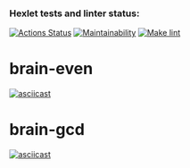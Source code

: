 ### Hexlet tests and linter status:
[![Actions Status](https://github.com/itsdorosh/frontend-project-lvl1/workflows/hexlet-check/badge.svg)](https://github.com/itsdorosh/frontend-project-lvl1/actions)
[![Maintainability](https://api.codeclimate.com/v1/badges/02d2b20fc59782184e13/maintainability)](https://codeclimate.com/github/itsdorosh/frontend-project-lvl1/maintainability)
[![Make lint](https://github.com/itsdorosh/frontend-project-lvl1/workflows/make-lint/badge.svg)](https://github.com/itsdorosh/frontend-project-lvl1/actions)

# brain-even
[![asciicast](https://asciinema.org/a/l83WpIgTmauRPrYwOwqi06Ema.svg)](https://asciinema.org/a/l83WpIgTmauRPrYwOwqi06Ema)

# brain-gcd
[![asciicast](https://asciinema.org/a/M2f84go7mcHvCf9e9h01UKFnW.svg)](https://asciinema.org/a/M2f84go7mcHvCf9e9h01UKFnW)
